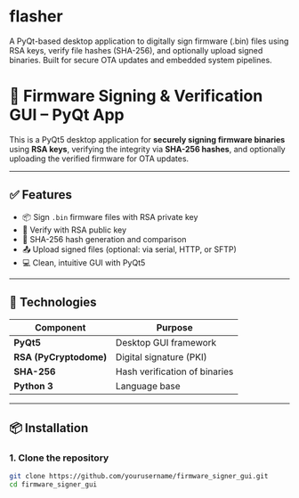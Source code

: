# flasher
A PyQt-based desktop application to digitally sign firmware (.bin) files using RSA keys, verify file hashes (SHA-256), and optionally upload signed binaries. Built for secure OTA updates and embedded system pipelines.

# 🔐 Firmware Signing & Verification GUI – PyQt App

This is a PyQt5 desktop application for **securely signing firmware binaries** using **RSA keys**, verifying the integrity via **SHA-256 hashes**, and optionally uploading the verified firmware for OTA updates.

---

## ✅ Features

- 📦 Sign `.bin` firmware files with RSA private key
- 🔐 Verify with RSA public key
- 🧮 SHA-256 hash generation and comparison
- 📤 Upload signed files (optional: via serial, HTTP, or SFTP)
- 💻 Clean, intuitive GUI with PyQt5

---

## 🧰 Technologies

| Component     | Purpose                           |
|---------------|------------------------------------|
| **PyQt5**     | Desktop GUI framework              |
| **RSA (PyCryptodome)** | Digital signature (PKI)      |
| **SHA-256**   | Hash verification of binaries      |
| **Python 3**  | Language base                      |

---

## 📦 Installation

### 1. Clone the repository

```bash
git clone https://github.com/yourusername/firmware_signer_gui.git
cd firmware_signer_gui


